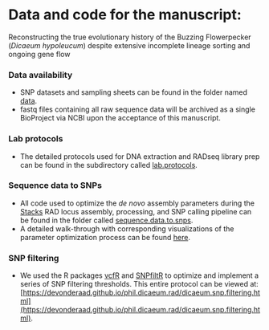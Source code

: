 # Data and code for the manuscript:
Reconstructing the true evolutionary history of the Buzzing Flowerpecker (*Dicaeum hypoleucum*) despite extensive incomplete lineage sorting and ongoing gene flow

### Data availability
* SNP datasets and sampling sheets can be found in the folder named [data](https://github.com/DevonDeRaad/phil.dicaeum.rad/tree/main/data).
* fastq files containing all raw sequence data will be archived as a single BioProject via NCBI upon the acceptance of this manuscript.

### Lab protocols
* The detailed protocols used for DNA extraction and RADseq library prep can be found in the subdirectory called [lab.protocols](https://github.com/DevonDeRaad/phil.dicaeum.rad/tree/main/lab.protocols).

### Sequence data to SNPs
* All code used to optimize the *de novo* assembly parameters during the [Stacks](https://catchenlab.life.illinois.edu/stacks/) RAD locus assembly, processing, and SNP calling pipeline can be found in the folder called [sequence.data.to.snps](https://github.com/DevonDeRaad/phil.dicaeum.rad/tree/main/sequence.data.to.snps).
* A detailed walk-through with corresponding visualizations of the parameter optimization process can be found [here](https://devonderaad.github.io/phil.dicaeum.rad/sequence.data.to.snps/optimize.denovo.diacaeum.assembly.html).

### SNP filtering
* We used the R packages [vcfR](https://knausb.github.io/vcfR_documentation/) and [SNPfiltR](https://devonderaad.github.io/SNPfiltR/) to optimize and implement a series of SNP filtering thresholds. This entire protocol can be viewed at: [https://devonderaad.github.io/phil.dicaeum.rad/dicaeum.snp.filtering.html](https://devonderaad.github.io/phil.dicaeum.rad/dicaeum.snp.filtering.html).
